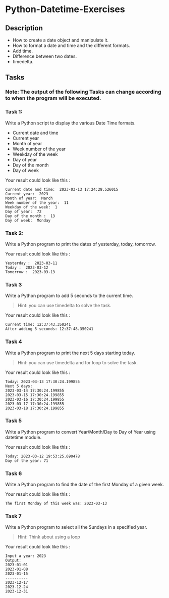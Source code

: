 # Python-Datetime-Exercises
## Description
- How to create a date object and manipulate it.
- How to format a date and time and the different formats.
- Add time.
- Difference between two dates.
- timedelta.

## Tasks
### Note: The output of the following Tasks can change according to when the program will be executed.

### Task 1:
  Write a Python script to display the various Date Time formats.
  
  - Current date and time
  - Current year
  - Month of year
  - Week number of the year
  - Weekday of the week
  - Day of year
  - Day of the month
  - Day of week
  
  Your result could look like this :
  
  ```shell
  Current date and time:  2023-03-13 17:24:28.526015
  Current year:  2023
  Month of year:  March
  Week number of the year:  11
  Weekday of the week:  1
  Day of year:  72
  Day of the month :  13
  Day of week:  Monday
  ```

### Task 2:
Write a Python program to print the dates of yesterday, today, tomorrow.

Your result could look like this :

  ```shell
  Yesterday :  2023-03-11
  Today :  2023-03-12
  Tomorrow :  2023-03-13
  ```

### Task 3
Write a Python program to add 5 seconds to the current time.

> Hint: you can use timedelta to solve the task.

Your result could look like this :

  ```shell
  Current time: 12:37:43.350241                                                                                               
  After adding 5 seconds: 12:37:48.350241 
  ```

### Task 4
Write a Python program to print the next 5 days starting today.

> Hint: you can use timedelta and for loop to solve the task.

Your result could look like this :

  ```shell
  Today: 2023-03-13 17:30:24.199855
  Next 5 days:
  2023-03-14 17:30:24.199855
  2023-03-15 17:30:24.199855
  2023-03-16 17:30:24.199855
  2023-03-17 17:30:24.199855
  2023-03-18 17:30:24.199855
  ```
  
### Task 5
Write a Python program to convert Year/Month/Day to Day of Year using datetime module.

Your result could look like this :

  ```shell
  Today: 2023-03-12 19:53:25.690478
  Day of the year: 71
  ```

### Task 6
Write a Python program to find the date of the first Monday of a given week.

Your result could look like this :

  ```shell
  The first Monday of this week was: 2023-03-13
  ```

### Task 7
Write a Python program to select all the Sundays in a specified year.

> Hint: Think about using a loop

Your result could look like this :
  
  ```shell
  Input a year: 2023
  Output:
  2023-01-01
  2023-01-08
  2023-01-15
  ----------
  2023-12-17
  2023-12-24
  2023-12-31
  ```
